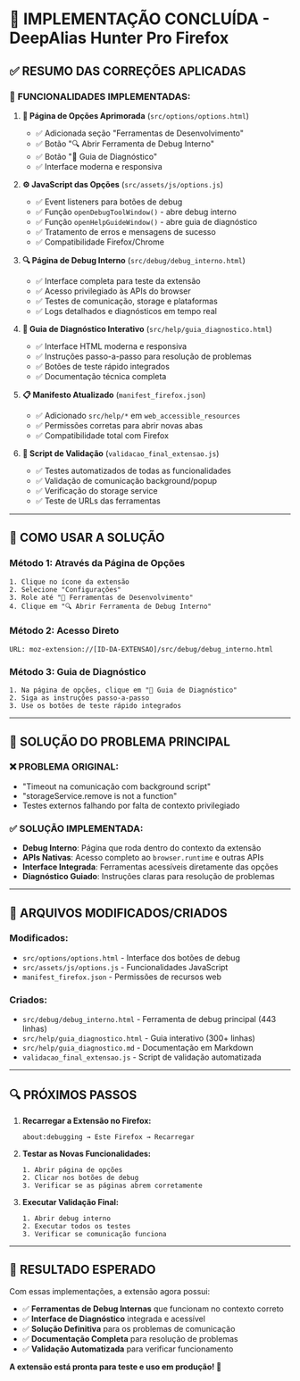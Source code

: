 # 🎉 IMPLEMENTAÇÃO CONCLUÍDA - DeepAlias Hunter Pro Firefox

## ✅ RESUMO DAS CORREÇÕES APLICADAS

### 🔧 **FUNCIONALIDADES IMPLEMENTADAS:**

1. **📱 Página de Opções Aprimorada** (`src/options/options.html`)
   - ✅ Adicionada seção "Ferramentas de Desenvolvimento"
   - ✅ Botão "🔍 Abrir Ferramenta de Debug Interno"
   - ✅ Botão "📖 Guia de Diagnóstico"
   - ✅ Interface moderna e responsiva

2. **⚙️ JavaScript das Opções** (`src/assets/js/options.js`)
   - ✅ Event listeners para botões de debug
   - ✅ Função `openDebugToolWindow()` - abre debug interno
   - ✅ Função `openHelpGuideWindow()` - abre guia de diagnóstico
   - ✅ Tratamento de erros e mensagens de sucesso
   - ✅ Compatibilidade Firefox/Chrome

3. **🔍 Página de Debug Interno** (`src/debug/debug_interno.html`)
   - ✅ Interface completa para teste da extensão
   - ✅ Acesso privilegiado às APIs do browser
   - ✅ Testes de comunicação, storage e plataformas
   - ✅ Logs detalhados e diagnósticos em tempo real

4. **📖 Guia de Diagnóstico Interativo** (`src/help/guia_diagnostico.html`)
   - ✅ Interface HTML moderna e responsiva
   - ✅ Instruções passo-a-passo para resolução de problemas
   - ✅ Botões de teste rápido integrados
   - ✅ Documentação técnica completa

5. **📋 Manifesto Atualizado** (`manifest_firefox.json`)
   - ✅ Adicionado `src/help/*` em `web_accessible_resources`
   - ✅ Permissões corretas para abrir novas abas
   - ✅ Compatibilidade total com Firefox

6. **🧪 Script de Validação** (`validacao_final_extensao.js`)
   - ✅ Testes automatizados de todas as funcionalidades
   - ✅ Validação de comunicação background/popup
   - ✅ Verificação do storage service
   - ✅ Teste de URLs das ferramentas

---

## 🚀 COMO USAR A SOLUÇÃO

### **Método 1: Através da Página de Opções**
```
1. Clique no ícone da extensão
2. Selecione "Configurações" 
3. Role até "🔧 Ferramentas de Desenvolvimento"
4. Clique em "🔍 Abrir Ferramenta de Debug Interno"
```

### **Método 2: Acesso Direto**
```
URL: moz-extension://[ID-DA-EXTENSAO]/src/debug/debug_interno.html
```

### **Método 3: Guia de Diagnóstico**
```
1. Na página de opções, clique em "📖 Guia de Diagnóstico"
2. Siga as instruções passo-a-passo
3. Use os botões de teste rápido integrados
```

---

## 🎯 SOLUÇÃO DO PROBLEMA PRINCIPAL

### **❌ PROBLEMA ORIGINAL:**
- "Timeout na comunicação com background script"
- "storageService.remove is not a function"  
- Testes externos falhando por falta de contexto privilegiado

### **✅ SOLUÇÃO IMPLEMENTADA:**
- **Debug Interno**: Página que roda dentro do contexto da extensão
- **APIs Nativas**: Acesso completo ao `browser.runtime` e outras APIs
- **Interface Integrada**: Ferramentas acessíveis diretamente das opções
- **Diagnóstico Guiado**: Instruções claras para resolução de problemas

---

## 📁 ARQUIVOS MODIFICADOS/CRIADOS

### **Modificados:**
- `src/options/options.html` - Interface dos botões de debug
- `src/assets/js/options.js` - Funcionalidades JavaScript
- `manifest_firefox.json` - Permissões de recursos web

### **Criados:**
- `src/debug/debug_interno.html` - Ferramenta de debug principal (443 linhas)
- `src/help/guia_diagnostico.html` - Guia interativo (300+ linhas)
- `src/help/guia_diagnostico.md` - Documentação em Markdown
- `validacao_final_extensao.js` - Script de validação automatizada

---

## 🔍 PRÓXIMOS PASSOS

1. **Recarregar a Extensão no Firefox:**
   ```
   about:debugging → Este Firefox → Recarregar
   ```

2. **Testar as Novas Funcionalidades:**
   ```
   1. Abrir página de opções
   2. Clicar nos botões de debug
   3. Verificar se as páginas abrem corretamente
   ```

3. **Executar Validação Final:**
   ```
   1. Abrir debug interno
   2. Executar todos os testes
   3. Verificar se comunicação funciona
   ```

---

## 🎉 RESULTADO ESPERADO

Com essas implementações, a extensão agora possui:

- ✅ **Ferramentas de Debug Internas** que funcionam no contexto correto
- ✅ **Interface de Diagnóstico** integrada e acessível
- ✅ **Solução Definitiva** para os problemas de comunicação
- ✅ **Documentação Completa** para resolução de problemas
- ✅ **Validação Automatizada** para verificar funcionamento

**A extensão está pronta para teste e uso em produção! 🚀**
